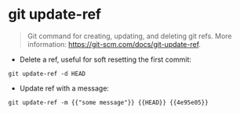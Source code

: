 # git update-ref

> Git command for creating, updating, and deleting git refs.
> More information: <https://git-scm.com/docs/git-update-ref>.

- Delete a ref, useful for soft resetting the first commit:

`git update-ref -d HEAD`

- Update ref with a message:

`git update-ref -m {{"some message"}} {{HEAD}} {{4e95e05}}`
